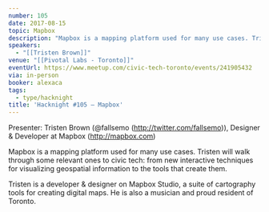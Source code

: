 ```yaml
---
number: 105
date: 2017-08-15
topic: Mapbox
description: "Mapbox is a mapping platform used for many use cases. Tristen will walk through some relevant ones to civic tech: from new interactive techniques for visualizing geospatial information to the tools that create them."
speakers:
  - "[[Tristen Brown]]"
venue: "[[Pivotal Labs - Toronto]]"
eventUrl: https://www.meetup.com/civic-tech-toronto/events/241905432
via: in-person
booker: alexaca
tags:
  - type/hacknight
title: 'Hacknight #105 – Mapbox'
---
```


Presenter: Tristen Brown (@fallsemo (http://twitter.com/fallsemo)), Designer & Developer at Mapbox (http://mapbox.com)

Mapbox is a mapping platform used for many use cases. Tristen will walk through some relevant ones to civic tech: from new interactive techniques for visualizing geospatial information to the tools that create them.

Tristen is a developer & designer on Mapbox Studio, a suite of cartography tools for creating digital maps. He is also a musician and proud resident of Toronto.